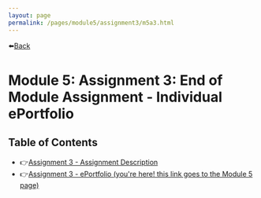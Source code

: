 ```yaml
---
layout: page
permalink: /pages/module5/assignment3/m5a3.html
---
```


⬅️[Back](/pages/module5.html)

# Module 5: Assignment 3: End of Module Assignment - Individual ePortfolio

## Table of Contents

- 👉[Assignment 3 - Assignment Description](/pages/module5/assignment3/m5a3-description.html)
- 👉[Assignment 3 - ePortfolio (you're here! this link goes to the Module 5 page)](/pages/module5.html)
